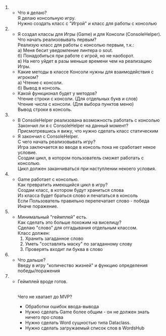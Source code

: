 
<ol>
<li><ul> <li> Что я делаю?
        <br> Я делаю консольную игру.
        <br> Нужно создать класс с "Игрой" и класс для работы с консолью
     </li>
</ul>
</li>
     
<li> <ul> <li> Я создал классы для Игры (Game) и для Консоли (ConsoleHelper). 
     <br> Что начать реализовывать первым?
     <br> Реализую класс для работы с консолью первым, т.к.:
     <br> а) Меня бесит уведомление линтера о sout.
     <br> б) Понадобиться при работе с игрой, но не наоборот.
     <br> в) На него уйдет в разы меньше времени чем на реализацию Игры.
</li>

<li> Какие методы в классе Консоли нужны для взаимодействия с игроком?
     <br> a) Чтение с консоли.
     <br> б) Вывод в консоль.
</li>

 <li> Какой функционал будет у методов?
     <br> Чтение строки с консоли. (Для отдельных букв и слов)
     <br> Чтение числа с консоли. (Для выбора пунктов меню)
     <br> Вывод строки в консоль.
</li>
</ul>
</li>

<li> <ul> <li> В ConsoleHelper реализована возможность работать с консолью
        <br> Закончил ли я с ConsoleHelper на данный момент?
        <br> Присмотревшись я вижу, что нужно сделать класс статическим
</li>

<li> Я закончил с ConsoleHelper.
    <br> С чего начать реализовывать игру?
    <br> Игра заключается во вводе в консоль пока не сработает некое условие.
    <br> Создам цикл, в котором пользователь сможет работать с консолью.
    <br> Цикл должен заканчиваться при наступлении некоего условия.
</li>

</ul>
</li>

<li> <ul> <li> Game работает с консолью.
        <br> Как превратить имеющийся цикл в игру?
        <br> Создам класс, в котором будут храниться слова
        <br> Из класса будет браться слово и печататься в консоль
        <br> Если Пользователь правильно перепечатает слово - победа
        <br> Иначе поражение.

</li>
</ul>
</li>

<li> <ul> <li> Минимальный "геймплей" есть.
<br> Как сделать это больше похожим на виселицу?
<br> Cделаю "слово" для отгадывания отдельным классом.
<br> Класс должен: 
   <ol>
    <li>Хранить загаданное слово</li>
    <li>Уметь "составлять маску" по загаданному слову</li>
    <li>Проверять входит ли буква в слово</li>

</ol>
</li>
</ul>
</li>

<li> <ul> <li> Что дальше?
<br> Введу в игру "количество жизней" и функцию определения победы/поражения

</li>
</ul>
</li>

<li> <ul> <li> Геймплей вроде готов.

<br> Чего не хватает до MVP?
<br> <ul>
<li> Обработки ошибок ввода-вывода</li>
<li> Нужно сделать Game более общим - он не должен знать ничего про слова</li>
<li> Нужно сделать Word сущностью типа Dataclass.</li>
<li> Нужно сделать загружаемый список слов в WordsHub</li>
</ul>

</li>
</ul>
</li>



</ol>
